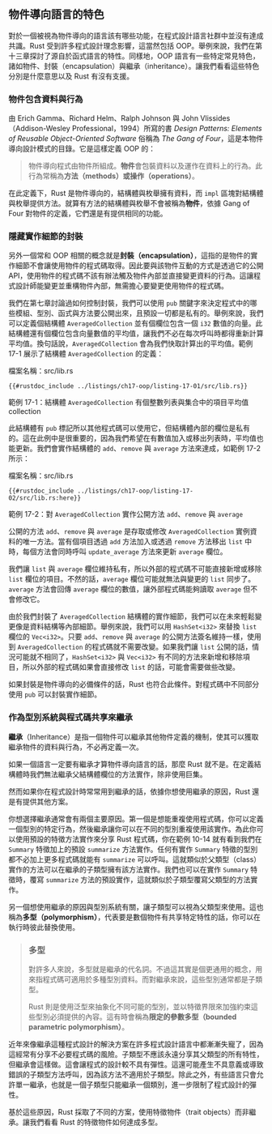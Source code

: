 ## 物件導向語言的特色

對於一個被視為物件導向的語言該有哪些功能，在程式設計語言社群中並沒有達成共識。Rust 受到許多程式設計理念影響，這當然包括 OOP。舉例來說，我們在第十三章探討了源自於函式語言的特性。同樣地，OOP 語言有一些特定常見特色，諸如物件、封裝（encapsulation）與繼承（inheritance）。讓我們看看這些特色分別是什麼意思以及 Rust 有沒有支援。

### 物件包含資料與行為

由 Erich Gamma、Richard Helm、Ralph Johnson 與 John Vlissides（Addison-Wesley Professional，1994）所寫的書 *Design Patterns: Elements of Reusable Object-Oriented Software* 俗稱為 *The Gang of Four*，這是本物件導向設計模式的目錄。它是這樣定義 OOP 的：

> 物件導向程式由物件所組成。**物件**會包裝資料以及運作在資料上的行為。此行為常稱為**方法（methods）**或**操作（operations）**。

在此定義下，Rust 是物件導向的，結構體與枚舉擁有資料，而 `impl` 區塊對結構體與枚舉提供方法。就算有方法的結構體與枚舉不會被稱為**物件**，依據 Gang of Four 對物件的定義，它們還是有提供相同的功能。

### 隱藏實作細節的封裝

另外一個常和 OOP 相關的概念就是**封裝（encapsulation）**，這指的是物件的實作細節不會讓使用物件的程式碼取得。因此要與該物件互動的方式是透過它的公開 API，使用物件的程式碼不該有辦法觸及物件內部並直接變更資料的行為。這讓程式設計師能變更並重構物件內部，無需擔心要變更使用物件的程式碼。

我們在第七章討論過如何控制封裝，我們可以使用 `pub` 關鍵字來決定程式中的哪些模組、型別、函式與方法要公開出來，且預設一切都是私有的。舉例來說，我們可以定義個結構體 `AveragedCollection` 並有個欄位包含一個 `i32` 數值的向量。此結構體還有個欄位包含向量數值的平均值，讓我們不必在每次呼叫時都得重新計算平均值。換句話說，`AveragedCollection` 會為我們快取計算出的平均值。範例 17-1 展示了結構體 `AveragedCollection` 的定義：

<span class="filename">檔案名稱：src/lib.rs</span>

```rust,noplayground
{{#rustdoc_include ../listings/ch17-oop/listing-17-01/src/lib.rs}}
```

<span class="caption">範例 17-1：結構體 `AveragedCollection` 有個整數列表與集合中的項目平均值
collection</span>

此結構體有 `pub` 標記所以其他程式碼可以使用它，但結構體內部的欄位是私有的。這在此例中是很重要的，因為我們希望在有數值加入或移出列表時，平均值也能更新。我們會實作結構體的 `add`、`remove` 與 `average` 方法來達成，如範例 17-2 所示：

<span class="filename">檔案名稱：src/lib.rs</span>

```rust,noplayground
{{#rustdoc_include ../listings/ch17-oop/listing-17-02/src/lib.rs:here}}
```

<span class="caption">範例 17-2：對 `AveragedCollection` 實作公開方法 `add`、`remove` 與 `average`</span>

公開的方法 `add`、`remove` 與 `average` 是存取或修改 `AveragedCollection` 實例資料的唯一方法。當有個項目透過 `add` 方法加入或透過 `remove` 方法移出 `list` 中時，每個方法會同時呼叫 `update_average` 方法來更新 `average` 欄位。

我們讓 `list` 與 `average` 欄位維持私有，所以外部的程式碼不可能直接新增或移除 `list` 欄位的項目。不然的話，`average` 欄位可能就無法與變更的 `list` 同步了。`average` 方法會回傳 `average` 欄位的數值，讓外部程式碼能夠讀取 `average` 但不會修改它。

由於我們封裝了 `AveragedCollection` 結構體的實作細節，我們可以在未來輕鬆變更像是資料結構等內部細節。舉例來說，我們可以用 `HashSet<i32>` 來替換 `list` 欄位的 `Vec<i32>`。只要 `add`、`remove` 與 `average` 的公開方法簽名維持一樣，使用到 `AveragedCollection` 的程式碼就不需要改變。如果我們讓 `list` 公開的話，情況可能就不相同了，`HashSet<i32>` 與 `Vec<i32>` 有不同的方法來新增和移除項目，所以外部的程式碼如果會直接修改 `list` 的話，可能會需要做些改變。

如果封裝是物件導向的必備條件的話，Rust 也符合此條件。對程式碼中不同部分使用 `pub` 可以封裝實作細節。

### 作為型別系統與程式碼共享來繼承

**繼承**（Inheritance）是指一個物件可以繼承其他物件定義的機制，使其可以獲取繼承物件的資料與行為，不必再定義一次。

如果一個語言一定要有繼承才算物件導向語言的話，那麼 Rust 就不是。在定義結構體時我們無法繼承父結構體欄位的方法實作，除非使用巨集。

然而如果你在程式設計時常常用到繼承的話，依據你想使用繼承的原因，Rust 還是有提供其他方案。

你想選擇繼承通常會有兩個主要原因。第一個是想能重複使用程式碼，你可以定義一個型別的特定行為，然後繼承讓你可以在不同的型別重複使用該實作。為此你可以使用預設的特徵方法實作來分享 Rust 程式碼，你在範例 10-14 就有看到我們在 `Summary` 特徵加上的預設 `summarize` 方法實作。任何有實作 `Summary` 特徵的型別都不必加上更多程式碼就能有 `summarize` 可以呼叫。這就類似於父類型（class）實作的方法可以在繼承的子類型擁有該方法實作。我們也可以在實作 `Summary` 特徵時，覆寫 `summarize` 方法的預設實作，這就類似於子類型覆寫父類型的方法實作。

另一個想使用繼承的原因與型別系統有關，讓子類型可以視為父類型來使用。這也稱為**多型（polymorphism）**，代表要是數個物件有共享特定特性的話，你可以在執行時彼此替換使用。

> ### 多型
>
> 對許多人來說，多型就是繼承的代名詞。不過這其實是個更通用的概念，用來指程式碼可適用於多種型別資料。而對繼承來說，這些型別通常都是子類型。
>
> Rust 則是使用泛型來抽象化不同可能的型別，並以特徵界限來加強約束這些型別必須提供的內容。這有時會稱為**限定的參數多型（bounded parametric polymorphism）**。

近年來像繼承這種程式設計的解決方案在許多程式設計語言中都漸漸失寵了，因為這經常有分享不必要程式碼的風險。子類型不應該永遠分享其父類型的所有特性，但繼承會這樣做。這會讓程式的設計較不具有彈性。這還可能產生不具意義或導致錯誤的子類型方法呼叫，因為該方法不適用於子類型。除此之外，有些語言只會允許單一繼承，也就是一個子類型只能繼承一個類別，進一步限制了程式設計的彈性。

基於這些原因，Rust 採取了不同的方案，使用特徵物件（trait objects）而非繼承。讓我們看看 Rust 的特徵物件如何達成多型。
